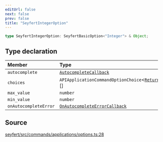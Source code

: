 ```yaml
---
editUrl: false
next: false
prev: false
title: "SeyfertIntegerOption"
---
```


```ts
type SeyfertIntegerOption: SeyfertBasicOption<"Integer"> & Object;
```

## Type declaration

| Member | Type |
| :------ | :------ |
| `autocomplete` | [`AutocompleteCallback`](/api/type-aliases/autocompletecallback/) |
| `choices` | `APIApplicationCommandOptionChoice`\<[`ReturnOptionsTypes`](/api/interfaces/returnoptionstypes/)\[`ApplicationCommandOptionType.Integer`\]\>[] |
| `max_value` | `number` |
| `min_value` | `number` |
| `onAutocompleteError` | [`OnAutocompleteErrorCallback`](/api/type-aliases/onautocompleteerrorcallback/) |

## Source

[seyfert/src/commands/applications/options.ts:28](https://github.com/potoland/potocuit/blob/c4fb0c1/src/commands/applications/options.ts#L28)
